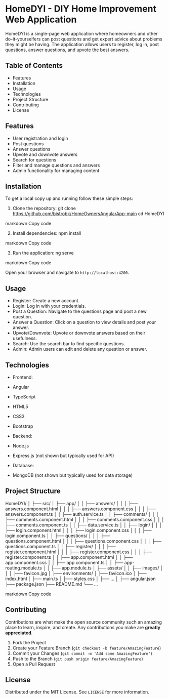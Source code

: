 

# HomeDYI - DIY Home Improvement Web Application

HomeDYI is a single-page web application where homeowners and other do-it-yourselfers can post questions and get expert advice about problems they might be having. The application allows users to register, log in, post questions, answer questions, and upvote the best answers.

## Table of Contents

- Features
- Installation
- Usage
- Technologies
- Project Structure
- Contributing
- License

## Features

- User registration and login
- Post questions
- Answer questions
- Upvote and downvote answers
- Search for questions
- Filter and manage questions and answers
- Admin functionality for managing content

## Installation

To get a local copy up and running follow these simple steps:

1. Clone the repository:
git clone https://github.com/bistrobk/HomeOwnersAngularApp-main
cd HomeDYI

markdown
Copy code

2. Install dependencies:
npm install

markdown
Copy code

3. Run the application:
ng serve

markdown
Copy code

Open your browser and navigate to `http://localhost:4200`.

## Usage

- Register: Create a new account.
- Login: Log in with your credentials.
- Post a Question: Navigate to the questions page and post a new question.
- Answer a Question: Click on a question to view details and post your answer.
- Upvote/Downvote: Upvote or downvote answers based on their usefulness.
- Search: Use the search bar to find specific questions.
- Admin: Admin users can edit and delete any question or answer.

## Technologies

- Frontend:
- Angular
- TypeScript
- HTML5
- CSS3
- Bootstrap

- Backend:
- Node.js
- Express.js (not shown but typically used for API)

- Database:
- MongoDB (not shown but typically used for data storage)

## Project Structure

HomeDYI/
│
├── src/
│ ├── app/
│ │ ├── answers/
│ │ │ ├── answers.component.html
│ │ │ ├── answers.component.css
│ │ │ ├── answers.component.ts
│ │ ├── auth.service.ts
│ │ ├── comments/
│ │ │ ├── comments.component.html
│ │ │ ├── comments.component.css
│ │ │ ├── comments.component.ts
│ │ ├── data.service.ts
│ │ ├── login/
│ │ │ ├── login.component.html
│ │ │ ├── login.component.css
│ │ │ ├── login.component.ts
│ │ ├── questions/
│ │ │ ├── questions.component.html
│ │ │ ├── questions.component.css
│ │ │ ├── questions.component.ts
│ │ ├── register/
│ │ │ ├── register.component.html
│ │ │ ├── register.component.css
│ │ │ ├── register.component.ts
│ │ ├── app.component.html
│ │ ├── app.component.css
│ │ ├── app.component.ts
│ │ ├── app-routing.module.ts
│ │ ├── app.module.ts
│ ├── assets/
│ │ ├── images/
│ │ │ ├── favicon.jpg
│ ├── environments/
│ ├── favicon.ico
│ ├── index.html
│ ├── main.ts
│ ├── styles.css
│ ├── ...
│
├── angular.json
├── package.json
├── README.md
└── ...

markdown
Copy code

## Contributing

Contributions are what make the open source community such an amazing place to learn, inspire, and create. Any contributions you make are **greatly appreciated**.

1. Fork the Project
2. Create your Feature Branch (`git checkout -b feature/AmazingFeature`)
3. Commit your Changes (`git commit -m 'Add some AmazingFeature'`)
4. Push to the Branch (`git push origin feature/AmazingFeature`)
5. Open a Pull Request

## License

Distributed under the MIT License. See `LICENSE` for more information.
